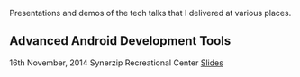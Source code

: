 Presentations and demos of the tech talks that I delivered at various places.


## Advanced Android Development Tools
16th November, 2014
Synerzip Recreational Center
[Slides](https://docs.google.com/presentation/d/17eC3qDIuG_DUslnLF6X5qBFoZ5v4YXoRsQHkStA0zBc/pub?start=false&loop=false&delayms=3000&slide=id.p)


